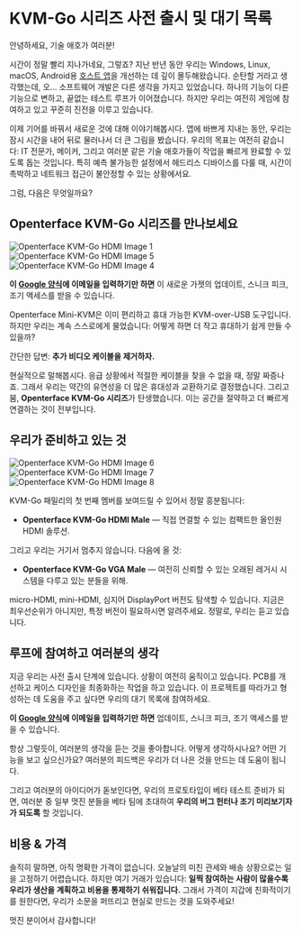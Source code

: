 # KVM-Go 시리즈 사전 출시 및 대기 목록

안녕하세요, 기술 애호가 여러분!

시간이 정말 빨리 지나가네요, 그렇죠? 지난 반년 동안 우리는 Windows, Linux, macOS, Android용 [호스트 앱](/app)을 개선하는 데 깊이 몰두해왔습니다. 순탄할 거라고 생각했는데, 오... 소프트웨어 개발은 다른 생각을 가지고 있었습니다. 하나의 기능이 다른 기능으로 변하고, 끝없는 테스트 루프가 이어졌습니다. 하지만 우리는 여전히 게임에 참여하고 있고 꾸준히 진전을 이루고 있습니다.

이제 기어를 바꿔서 새로운 것에 대해 이야기해봅시다. 앱에 바쁘게 지내는 동안, 우리는 잠시 시간을 내어 뒤로 물러나서 더 큰 그림을 봤습니다. 우리의 목표는 여전히 같습니다: IT 전문가, 메이커, 그리고 여러분 같은 기술 애호가들이 작업을 빠르게 완료할 수 있도록 돕는 것입니다. 특히 예측 불가능한 설정에서 헤드리스 디바이스를 다룰 때, 시간이 촉박하고 네트워크 접근이 불안정할 수 있는 상황에서요.

그럼, 다음은 무엇일까요?

## Openterface KVM-Go 시리즈를 만나보세요

<img src="https://assets.openterface.com/images/kvm-go/hdmi-p1.webp" loading="lazy" alt="Openterface KVM-Go HDMI Image 1" style="max-width: 100%; height: auto; max-height: 260px;">
<img src="https://assets.openterface.com/images/kvm-go/hdmi-p5.webp" loading="lazy" alt="Openterface KVM-Go HDMI Image 5" style="max-width: 100%; height: auto; max-height: 260px;">
<img src="https://assets.openterface.com/images/kvm-go/hdmi-p4.webp" loading="lazy" alt="Openterface KVM-Go HDMI Image 4" style="max-width: 100%; height: auto; max-height: 260px;">

**이 [Google 양식](https://forms.gle/yaS1F5E5MSo8DWNZ6)에 이메일을 입력하기만 하면** 이 새로운 가젯의 업데이트, 스니크 피크, 조기 액세스를 받을 수 있습니다.

Openterface Mini-KVM은 이미 편리하고 휴대 가능한 KVM-over-USB 도구입니다. 하지만 우리는 계속 스스로에게 물었습니다: 어떻게 하면 더 작고 휴대하기 쉽게 만들 수 있을까?

간단한 답변: **추가 비디오 케이블을 제거하자.**

현실적으로 말해봅시다. 응급 상황에서 적절한 케이블을 찾을 수 없을 때, 정말 짜증나죠. 그래서 우리는 약간의 유연성을 더 많은 휴대성과 교환하기로 결정했습니다. 그리고 붐, **Openterface KVM-Go 시리즈**가 탄생했습니다. 이는 공간을 절약하고 더 빠르게 연결하는 것이 전부입니다.

## 우리가 준비하고 있는 것

<img src="https://assets.openterface.com/images/kvm-go/hdmi-p6.webp" loading="lazy" alt="Openterface KVM-Go HDMI Image 6" style="max-width: 100%; height: auto; max-height: 260px;">
<img src="https://assets.openterface.com/images/kvm-go/hdmi-p7.webp" loading="lazy" alt="Openterface KVM-Go HDMI Image 7" style="max-width: 100%; height: auto; max-height: 260px;">
<img src="https://assets.openterface.com/images/kvm-go/hdmi-p8.webp" loading="lazy" alt="Openterface KVM-Go HDMI Image 8" style="max-width: 100%; height: auto; max-height: 260px;">

KVM-Go 패밀리의 첫 번째 멤버를 보여드릴 수 있어서 정말 흥분됩니다:

- **Openterface KVM-Go HDMI Male** — 직접 연결할 수 있는 컴팩트한 올인원 HDMI 솔루션.

그리고 우리는 거기서 멈추지 않습니다. 다음에 올 것:

- **Openterface KVM-Go VGA Male** — 여전히 신뢰할 수 있는 오래된 레거시 시스템을 다루고 있는 분들을 위해.

micro-HDMI, mini-HDMI, 심지어 DisplayPort 버전도 탐색할 수 있습니다. 지금은 최우선순위가 아니지만, 특정 버전이 필요하시면 알려주세요. 정말로, 우리는 듣고 있습니다.

## 루프에 참여하고 여러분의 생각

지금 우리는 사전 출시 단계에 있습니다. 상황이 여전히 움직이고 있습니다. PCB를 개선하고 케이스 디자인을 최종화하는 작업을 하고 있습니다. 이 프로젝트를 따라가고 형성하는 데 도움을 주고 싶다면 우리의 대기 목록에 참여하세요.

**이 [Google 양식](https://forms.gle/yaS1F5E5MSo8DWNZ6)에 이메일을 입력하기만 하면** 업데이트, 스니크 피크, 조기 액세스를 받을 수 있습니다.

항상 그렇듯이, 여러분의 생각을 듣는 것을 좋아합니다. 어떻게 생각하시나요? 어떤 기능을 보고 싶으신가요? 여러분의 피드백은 우리가 더 나은 것을 만드는 데 도움이 됩니다.

그리고 여러분의 아이디어가 돋보인다면, 우리의 프로토타입이 베타 테스트 준비가 되면, 여러분 중 일부 멋진 분들을 베타 팀에 초대하여 **우리의 버그 헌터나 조기 미리보기자가 되도록** 할 것입니다.

## 비용 & 가격

솔직히 말하면, 아직 명확한 가격이 없습니다. 오늘날의 미친 관세와 배송 상황으로는 일을 고정하기 어렵습니다. 하지만 여기 거래가 있습니다: **일찍 참여하는 사람이 많을수록 우리가 생산을 계획하고 비용을 통제하기 쉬워집니다.** 그래서 가격이 지갑에 친화적이기를 원한다면, 우리가 소문을 퍼뜨리고 현실로 만드는 것을 도와주세요!

멋진 분이어서 감사합니다!
